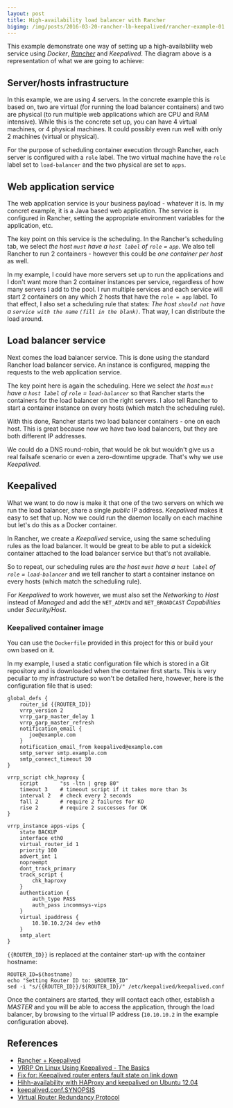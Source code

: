```yaml
---
layout: post
title: High-availability load balancer with Rancher
bigimg: /img/posts/2016-03-20-rancher-lb-keepalived/rancher-example-01.png
---
```


This example demonstrate one way of setting up a high-availability web service
using *Docker*, [*Rancher*](http://rancher.com/) and *Keepalived*. The diagram 
above is a representation of what we are going to achieve:

## Server/hosts infrastructure
In this example, we are using 4 servers. In the concrete example this is based
on, two are virtual (for running the load balancer containers) and two are 
physical (to run multiple web applications which are CPU and RAM intensive). 
While this is the concrete set up, you can have 4 virtual machines, or 4 
physical machines. It could possibly even run well with only 2 machines (virtual
or physical).

For the purpose of scheduling container execution through Rancher, each server
is configured with a `role` label. The two virtual machine have the `role` 
label set to `load-balancer` and the two physical are set to `apps`.

## Web application service
The web application service is your business payload - whatever it is. In my 
concret example, it is a Java based web application. The service is configured
in Rancher, setting the appropriate environment variables for the application,
etc.

The key point on this service is the scheduling. In the Rancher's scheduling
tab, we select *the host `must` have a `host label` of `role` = `app`*. We also
tell Rancher to run 2 containers - however this could be *one container per host*
as well. 

In my example, I could have more servers set up to run the applications and I 
don't want more than 2 container instances per service, regardless of how many 
servers I add to the pool. I run multiple services and each service will start 
2 containers on any which 2 hosts that have the `role = app` label. To that 
effect, I also set a scheduling rule that states: *The host `should not` have a
`service with the name` `(fill in the blank)`*. That way, I can distribute the
load around.

## Load balancer service
Next comes the load balancer service. This is done using the standard Rancher
load balancer service. An instance is configured, mapping the requests to the
web application service.

The key point here is again the scheduling. Here we select *the host `must` have 
a `host label` of `role` = `load-balancer`* so that Rancher starts the containers
for the load balancer on the right servers. I also tell Rancher to start a 
container instance on every hosts (which match the scheduling rule).

With this done, Rancher starts two load balancer containers - one on each host.
This is great because now we have two load balancers, but they are both different
IP addresses.

We could do a DNS round-robin, that would be ok but wouldn't give us a real 
failsafe scenario or even a zero-downtime upgrade. That's why we use *Keepalived*.

## Keepalived
What we want to do now is make it that one of the two servers on which we run
the load balancer, share a single *public* IP address. *Keepalived* makes it 
easy to set that up. Now we could run the daemon locally on each machine but 
let's do this as a Docker container.

In Rancher, we create a *Keepalived* service, using the same scheduling rules
as the load balancer. It would be great to be able to put a sidekick container
attached to the load balancer service but that's not available. 

So to repeat, our scheduling rules are *the host `must` have 
a `host label` of `role` = `load-balancer`* and we tell rancher to start a 
container instance on every hosts (which match the scheduling rule).

For *Keepalived* to work however, we must also set the *Networking* to *Host*
instead of *Managed* and add the `NET_ADMIN` and `NET_BROADCAST` *Capabilities* 
under *Security/Host*.

### Keepalived container image
You can use the `Dockerfile` provided in this project for this or build your
own based on it.

In my example, I used a static configuration file which is stored in a Git 
repository and is downloaded when the container first starts. This is very 
peculiar to my infrastructure so won't be detailed here, however, here is the 
configuration file that is used:

```
global_defs {
    router_id {{ROUTER_ID}}
    vrrp_version 2
    vrrp_garp_master_delay 1
    vrrp_garp_master_refresh
    notification_email {
       joe@example.com
    }
    notification_email_from keepalived@example.com
    smtp_server smtp.example.com
    smtp_connect_timeout 30
}  

vrrp_script chk_haproxy {
    script       "ss -ltn | grep 80"
    timeout 3    # timeout script if it takes more than 3s
    interval 2   # check every 2 seconds
    fall 2       # require 2 failures for KO
    rise 2       # require 2 successes for OK
}   

vrrp_instance apps-vips {
    state BACKUP
    interface eth0
    virtual_router_id 1
    priority 100
    advert_int 1
    nopreempt
    dont_track_primary
    track_script {
        chk_haproxy
    }
    authentication {
        auth_type PASS
        auth_pass incommsys-vips
    }
    virtual_ipaddress {
        10.10.10.2/24 dev eth0
    }
    smtp_alert
}
```

``{{ROUTER_ID}}`` is replaced at the container start-up with the container
hostname:

```
ROUTER_ID=$(hostname)
echo "Setting Router ID to: $ROUTER_ID"
sed -i "s/{{ROUTER_ID}}/${ROUTER_ID}/" /etc/keepalived/keepalived.conf
```

Once the containers are started, they will contact each other, establish a 
*MASTER* and you will be able to access the application, through the load 
balancer, by browsing to the virtual IP address (`10.10.10.2` in the example
configuration above).

## References

 - [Rancher + Keepalived](https://forums.rancher.com/t/rancher-keepalived/1508/23)
 - [VRRP On Linux Using Keepalived - The Basics](https://packetpushers.net/vrrp-linux-using-keepalived-2/)
 - [Fix for: Keepalived router enters fault state on link down](http://s.co.tt/2014/06/06/fix-for-keepalived-router-enters-fault-state-on-link-down/)
 - [Hihh-availability with HAProxy and keepalived on Ubuntu 12.04](https://deviantony.wordpress.com/2014/07/18/load-balancing-and-high-availability-with-haproxy-and-keepalived/)
 - [keepalived.conf.SYNOPSIS](https://github.com/acassen/keepalived/blob/master/doc/keepalived.conf.SYNOPSIS)
 - [Virtual Router Redundancy Protocol](https://en.wikipedia.org/wiki/Virtual_Router_Redundancy_Protocol)